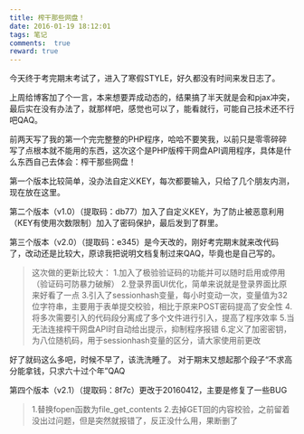```yaml
---
title: 榨干那些网盘！
date: 2016-01-19 18:12:01
tags: 笔记
comments:  true
reward: true
---
```

今天终于考完期末考试了，进入了寒假STYLE，好久都没有时间来发日志了。

上周给博客加了个一言，本来想要弄成动态的，结果搞了半天就是会和pjax冲突，最后实在没有办法了，就那样吧，感觉也可以了，能看就行，可能自己技术还不行吧QAQ。
<!-- more -->

前两天写了我的第一个完完整整的PHP程序，哈哈不要笑我，以前只是零零碎碎写了点根本就不能用的东西，这次这个是PHP版榨干网盘API调用程序，具体是什么东西自己去体会：榨干那些网盘！

第一个版本比较简单，没办法自定义KEY，每次都要输入，只给了几个朋友内测，现在放在这里。

第二个版本（v1.0）（提取码：db77）加入了自定义KEY，为了防止被恶意利用（KEY有使用次数限制）加入了密码保护，最后发到了群里。

第三个版本（v2.0）（提取码：e345）是今天改的，刚好考完期末就来改代码了，改动还是比较大，原谅我把说明文档复制过来QAQ，毕竟也是自己写的。

>这次做的更新比较大：
1.加入了极验验证码的功能并可以随时启用或停用（验证码可防暴力破解）
2.登录界面UI优化，简单来说就是登录界面比原来好看了一点
3.引入了sessionhash变量，每小时变动一次，变量值为32位字符串，主要用于表单提交校验，相比于原来POST密码提高了安全性
4.将多次需要引入的代码段分离成了多个文件进行引入，提高了程序效率
5.当无法连接榨干网盘API时自动给出提示，抑制程序报错
6.定义了加密密钥，为八位随机码，用于sessionhash变量的区分，请大家使用前更改

好了就码这么多吧，时候不早了，该洗洗睡了。
对于期末又想起那个段子“不求高分能拿钱，只求六十过个年”QAQ

第四个版本（v2.1）（提取码：8f7c）更改于20160412，主要是修复了一些BUG

>1.替换fopen函数为file_get_contents
2.去掉GET回的内容校验，之前留着没出过问题，但是突然就报错了，反正没什么用，果断删了